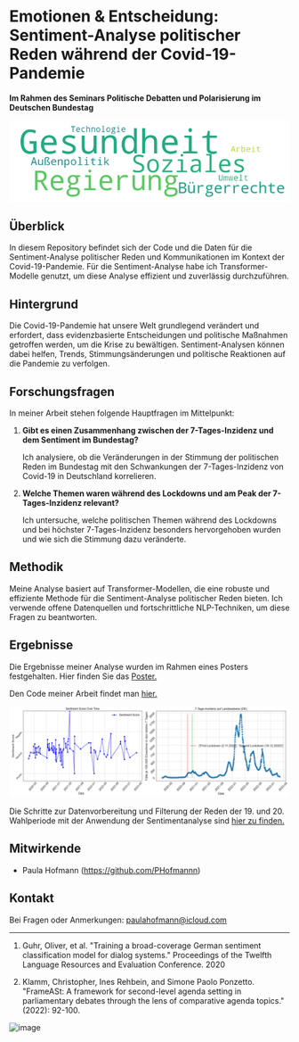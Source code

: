 # Emotionen & Entscheidung: Sentiment-Analyse politischer Reden während der Covid-19-Pandemie

**Im Rahmen des Seminars Politische Debatten und Polarisierung im Deutschen Bundestag**

<center>

![Sentiment Analysis](https://github.com/PHofmannn/Politische-Debatten/blob/main/SChwerpunjt.png)

</center>

## Überblick

In diesem Repository befindet sich der Code und die Daten für die Sentiment-Analyse politischer Reden und Kommunikationen im Kontext der Covid-19-Pandemie. Für die Sentiment-Analyse habe ich Transformer-Modelle genutzt, um diese Analyse effizient und zuverlässig durchzuführen.

## Hintergrund

Die Covid-19-Pandemie hat unsere Welt grundlegend verändert und erfordert, dass evidenzbasierte Entscheidungen und politische Maßnahmen getroffen werden, um die Krise zu bewältigen. Sentiment-Analysen können dabei
helfen, Trends, Stimmungsänderungen und politische Reaktionen auf die Pandemie zu verfolgen.

## Forschungsfragen

In meiner Arbeit stehen folgende Hauptfragen im Mittelpunkt:

1. **Gibt es einen Zusammenhang zwischen der 7-Tages-Inzidenz und dem Sentiment im Bundestag?**
   
   Ich analysiere, ob die Veränderungen in der Stimmung der politischen Reden im Bundestag mit den Schwankungen der 7-Tages-Inzidenz von Covid-19 in Deutschland korrelieren.

2. **Welche Themen waren während des Lockdowns und am Peak der 7-Tages-Inzidenz relevant?**

   Ich untersuche, welche politischen Themen während des Lockdowns und bei höchster 7-Tages-Inzidenz besonders hervorgehoben wurden und wie sich die Stimmung dazu veränderte.

## Methodik

Meine Analyse basiert auf Transformer-Modellen, die eine robuste und effiziente Methode für die Sentiment-Analyse politischer Reden bieten. Ich verwende offene Datenquellen und fortschrittliche NLP-Techniken, um diese Fragen zu beantworten.

## Ergebnisse

Die Ergebnisse meiner Analyse wurden im Rahmen eines Posters festgehalten. Hier finden Sie das [Poster.](https://github.com/PHofmannn/Politische-Debatten/blob/main/Emotionen%26Entscheidung_Poster.pdf)

Den Code meiner Arbeit findet man [hier.](https://github.com/PHofmannn/Politische-Debatten/blob/main/SentimentAnalyse.ipynb](https://github.com/PHofmannn/Politische-Debatten/blob/main/SentimentAnalyse.ipynb))

![Sentiment Analysis](https://github.com/PHofmannn/Politische-Debatten/blob/main/SentimentScore.png)

Die Schritte zur Datenvorbereitung und Filterung der Reden der 19. und 20. Wahlperiode mit der Anwendung der Sentimentanalyse sind [hier zu finden.](https://github.com/PHofmannn/Politische-Debatten/blob/main/Data_Preprocessing.ipynb)

## Mitwirkende

- Paula Hofmann (https://github.com/PHofmannn)

## Kontakt

Bei Fragen oder Anmerkungen: paulahofmann@icloud.com

---

1. Guhr, Oliver, et al. "Training a broad-coverage German sentiment classification model for dialog systems." Proceedings of the Twelfth Language Resources and Evaluation Conference. 2020

2. Klamm, Christopher, Ines Rehbein, and Simone Paolo Ponzetto. "FrameASt: A framework for second-level agenda setting in parliamentary debates through the lens of comparative agenda topics." (2022): 92-100.
<img width="1359" alt="image" src="https://github.com/PHofmannn/Politische-Debatten/assets/132584414/a10ac027-6c6b-42e1-b197-62cd2c025ec0">
